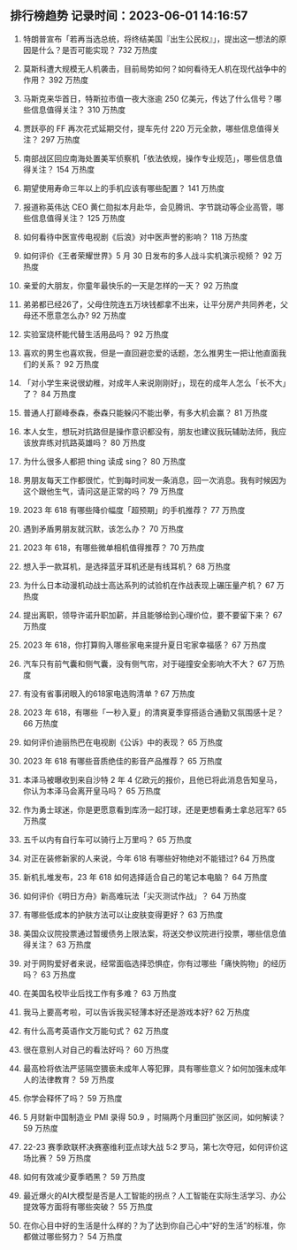 
## 排行榜趋势 记录时间：2023-06-01 14:16:57
  
  1. 特朗普宣布「若再当选总统，将终结美国『出生公民权』」，提出这一想法的原因是什么？是否可能实现？ 732 万热度
    
  2. 莫斯科遭大规模无人机袭击，目前局势如何？如何看待无人机在现代战争中的作用？ 392 万热度
    
  3. 马斯克来华首日，特斯拉市值一夜大涨逾 250 亿美元，传达了什么信号？哪些信息值得关注？ 310 万热度
    
  4. 贾跃亭的 FF 再次花式延期交付，提车先付 220 万元全款，哪些信息值得关注？ 297 万热度
    
  5. 南部战区回应南海处置美军侦察机「依法依规，操作专业规范」，哪些信息值得关注？ 154 万热度
    
  6. 期望使用寿命三年以上的手机应该有哪些配置？ 141 万热度
    
  7. 报道称英伟达 CEO 黄仁勋拟本月赴华，会见腾讯、字节跳动等企业高管，哪些信息值得关注？ 125 万热度
    
  8. 如何看待中医宣传电视剧《后浪》对中医声誉的影响？ 118 万热度
    
  9. 如何评价《王者荣耀世界》5 月 30 日发布的多人战斗实机演示视频？ 92 万热度
    
  10. 亲爱的大朋友，你童年最快乐的一天是怎样的一天？ 92 万热度
    
  11. 弟弟都已经26了，父母住院连五万块钱都拿不出来，让平分房产共同养老，父母还不愿意怎么办? 92 万热度
    
  12. 实验室烧杯能代替生活用品吗？ 92 万热度
    
  13. 喜欢的男生也喜欢我，但是一直回避恋爱的话题，怎么推男生一把让他直面我们的关系？ 92 万热度
    
  14. 「对小学生来说很幼稚，对成年人来说刚刚好」，现在的成年人怎么「长不大」了？ 84 万热度
    
  15. 普通人打巅峰泰森，泰森只能躲闪不能出拳，有多大机会赢？ 81 万热度
    
  16. 本人女生，想玩对抗路但是操作意识都没有，朋友也建议我玩辅助法师，我应该放弃练对抗路英雄吗？ 80 万热度
    
  17. 为什么很多人都把 thing 读成 sing？ 80 万热度
    
  18. 男朋友每天工作都很忙，忙到每时间发一条消息，回一次消息。我有时候因为这个跟他生气，请问这是正常的吗？ 79 万热度
    
  19. 2023 年 618 有哪些降价幅度「超预期」的手机推荐？ 77 万热度
    
  20. 遇到矛盾男朋友就沉默，该怎么办？ 70 万热度
    
  21. 2023 年 618，有哪些微单相机值得推荐？ 70 万热度
    
  22. 想入手一款耳机，是选择蓝牙耳机还是有线耳机？ 68 万热度
    
  23. 为什么日本动漫机动战士高达系列的试验机在作战表现上碾压量产机？ 67 万热度
    
  24. 提出离职，领导许诺升职加薪，并且能够给到心理价位，要不要留下来？ 67 万热度
    
  25. 2023 年 618，你打算购入哪些家电来提升夏日宅家幸福感？ 67 万热度
    
  26. 汽车只有前气囊和侧气囊，没有侧气帘，对于碰撞安全影响大不大？ 67 万热度
    
  27. 有没有省事闭眼入的618家电选购清单 ? 67 万热度
    
  28. 2023 年 618，有哪些「一秒入夏」的清爽夏季穿搭适合通勤又氛围感十足？ 66 万热度
    
  29. 如何评价迪丽热巴在电视剧《公诉》中的表现？ 65 万热度
    
  30. 2023 年 618 有哪些音质绝佳的影音产品推荐？ 65 万热度
    
  31. 本泽马被曝收到来自沙特 2 年 4 亿欧元的报价，且他已将此消息告知皇马，你认为本泽马会离开皇马吗？ 65 万热度
    
  32. 作为勇士球迷，你是更愿意看到库汤一起打球，还是更想看勇士拿总冠军? 65 万热度
    
  33. 五千以内有自行车可以骑行上万里吗？ 65 万热度
    
  34. 对正在装修新家的人来说，今年 618 有哪些好物绝对不能错过? 64 万热度
    
  35. 新机扎堆发布，23 年 618 如何选择适合自己的笔记本电脑？ 64 万热度
    
  36. 如何评价《明日方舟》新高难玩法「尖灭测试作战」？ 64 万热度
    
  37. 有哪些低成本的护肤方法可以让皮肤变得更好？ 63 万热度
    
  38. 美国众议院投票通过暂缓债务上限法案，将送交参议院进行投票，哪些信息值得关注？ 63 万热度
    
  39. 对于网购爱好者来说，经常面临选择恐惧症，你有过哪些「痛快购物」的经历吗？ 63 万热度
    
  40. 在美国名校毕业后找工作有多难？ 63 万热度
    
  41. 我马上要高考啦，可以告诉我买轻薄本好还是游戏本好? 62 万热度
    
  42. 有什么高考英语作文万能句式？ 62 万热度
    
  43. 很在意别人对自己的看法好吗？ 60 万热度
    
  44. 最高检将依法严惩隔空猥亵未成年人等犯罪，具有哪些意义？如何加强未成年人的法律教育？ 59 万热度
    
  45. 你学会释怀了吗？ 59 万热度
    
  46. 5 月财新中国制造业 PMI 录得 50.9 ，时隔两个月重回扩张区间，如何解读？ 59 万热度
    
  47. 22-23 赛季欧联杯决赛塞维利亚点球大战 5:2 罗马，第七次夺冠，如何评价这场比赛？ 59 万热度
    
  48. 如何有效减少夏季晒黑？ 59 万热度
    
  49. 最近爆火的AI大模型是否是人工智能的拐点？人工智能在实际生活学习、办公提效等方面将有哪些突破？ 55 万热度
    
  50. 在你心目中好的生活是什么样的？为了达到你自己心中“好的生活”的标准，你都做过哪些努力？ 54 万热度
    